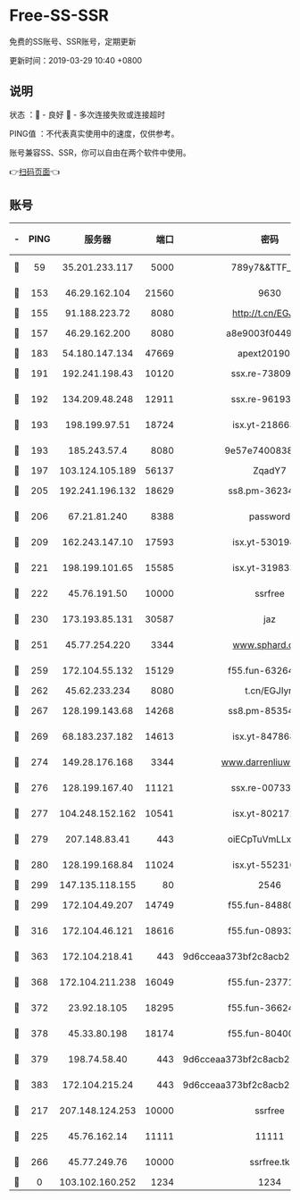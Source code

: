 # Free-SS-SSR

免费的SS账号、SSR账号，定期更新

更新时间：2019-03-29 10:40 +0800

## 说明

状态     ：🙂 - 良好 🙁 - 多次连接失败或连接超时

PING值   ：不代表真实使用中的速度，仅供参考。

账号兼容SS、SSR，你可以自由在两个软件中使用。

👉[扫码页面](https://liesauer.github.io/Free-SS-SSR/)👈

## 账号

|-|PING|服务器|端口|密码|加密方式|区域|
|:----:|:----:|:-----:|-----:|:----:|:----:|:----:|
|🙂|59|35.201.233.117|5000|789y7&&TTF_+><|aes-256-cfb|US|
|🙂|153|46.29.162.104|21560|9630|aes-128-ctr|RU|
|🙂|155|91.188.223.72|8080|http://t.cn/EGJIyrl|rc4-md5|RU|
|🙂|157|46.29.162.200|8080|a8e9003f0449cea5|chacha20-ietf|RU|
|🙂|183|54.180.147.134|47669|apext2019001|chacha20|KR|
|🙂|191|192.241.198.43|10120|ssx.re-73809534|aes-256-cfb|US|
|🙂|192|134.209.48.248|12911|ssx.re-96193114|aes-256-cfb|US|
|🙂|193|198.199.97.51|18724|isx.yt-21866336|aes-256-cfb|US|
|🙂|193|185.243.57.4|8080|9e57e7400838a01e|chacha20-ietf|US|
|🙂|197|103.124.105.189|56137|ZqadY7|chacha20|US|
|🙂|205|192.241.196.132|18629|ss8.pm-36234428|aes-256-cfb|US|
|🙂|206|67.21.81.240|8388|password|aes-256-cfb|US|
|🙂|209|162.243.147.10|17593|isx.yt-53019880|aes-256-cfb|US|
|🙂|221|198.199.101.65|15585|isx.yt-31983348|aes-256-cfb|US|
|🙂|222|45.76.191.50|10000|ssrfree|aes-256-cfb|SG|
|🙂|230|173.193.85.131|30587|jaz|aes-256-cfb|US|
|🙂|251|45.77.254.220|3344|www.sphard.com|aes-256-cfb|SG|
|🙂|259|172.104.55.132|15129|f55.fun-63264424|aes-256-cfb|SG|
|🙂|262|45.62.233.234|8080|t.cn/EGJIyrl|rc4-md5|CA|
|🙂|267|128.199.143.68|14268|ss8.pm-85354499|aes-256-cfb|SG|
|🙂|269|68.183.237.182|14613|isx.yt-84786883|aes-256-cfb|SG|
|🙂|274|149.28.176.168|3344|www.darrenliuwei.com|aes-256-cfb|AU|
|🙂|276|128.199.167.40|11121|ssx.re-00733888|aes-256-cfb|SG|
|🙂|277|104.248.152.162|10541|isx.yt-80217237|aes-256-cfb|SG|
|🙂|279|207.148.83.41|443|oiECpTuVmLLxk4Ts|aes-256-cfb|AU|
|🙂|280|128.199.168.84|11024|isx.yt-55231096|aes-256-cfb|SG|
|🙂|299|147.135.118.155|80|2546|chacha20|US|
|🙂|299|172.104.49.207|14749|f55.fun-84880621|aes-256-cfb|SG|
|🙂|316|172.104.46.121|18616|f55.fun-08933547|aes-256-cfb|SG|
|🙂|363|172.104.218.41|443|9d6cceaa373bf2c8acb22e60b6a58be6|aes-256-cfb|US|
|🙂|368|172.104.211.238|16049|f55.fun-23771656|aes-256-cfb|US|
|🙂|372|23.92.18.105|18295|f55.fun-36624119|aes-256-cfb|US|
|🙂|378|45.33.80.198|18174|f55.fun-80400904|aes-256-cfb|US|
|🙂|379|198.74.58.40|443|9d6cceaa373bf2c8acb22e60b6a58be6|aes-256-cfb|US|
|🙂|383|172.104.215.24|443|9d6cceaa373bf2c8acb22e60b6a58be6|aes-256-cfb|US|
|🙂|217|207.148.124.253|10000|ssrfree|aes-256-cfb|SG|
|🙂|225|45.76.162.14|11111|11111|aes-256-cfb|SG|
|🙂|266|45.77.249.76|10000|ssrfree.tk|aes-256-cfb|SG|
|🙁|0|103.102.160.252|1234|1234|rc4-md5|JP|
